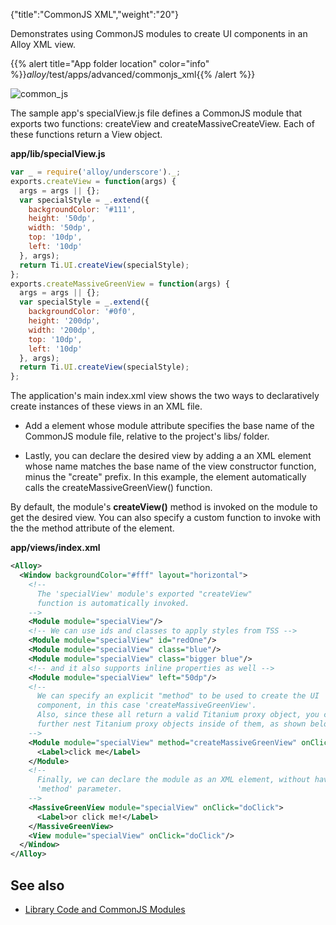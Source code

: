{"title":"CommonJS XML","weight":"20"}

Demonstrates using CommonJS modules to create UI components in an Alloy XML view.

{{% alert title="App folder location" color="info" %}}_alloy_/test/apps/advanced/commonjs\_xml{{% /alert %}}

![common_js](/Images/appc/download/attachments/41845648/common_js.png)

The sample app's specialView.js file defines a CommonJS module that exports two functions: createView and createMassiveCreateView. Each of these functions return a View object.

**app/lib/specialView.js**

```javascript
var _ = require('alloy/underscore')._;
exports.createView = function(args) {
  args = args || {};
  var specialStyle = _.extend({
    backgroundColor: '#111',
    height: '50dp',
    width: '50dp',
    top: '10dp',
    left: '10dp'
  }, args);
  return Ti.UI.createView(specialStyle);
};
exports.createMassiveGreenView = function(args) {
  args = args || {};
  var specialStyle = _.extend({
    backgroundColor: '#0f0',
    height: '200dp',
    width: '200dp',
    top: '10dp',
    left: '10dp'
  }, args);
  return Ti.UI.createView(specialStyle);
};
```

The application's main index.xml view shows the two ways to declaratively create instances of these views in an XML file.

* Add a <Module/> element whose module attribute specifies the base name of the CommonJS module file, relative to the project's libs/ folder.

* Lastly, you can declare the desired view by adding a an XML element whose name matches the base name of the view constructor function, minus the "create" prefix. In this example, the <MassiveGreenView/> element automatically calls the createMassiveGreenView() function.

By default, the module's **createView()** method is invoked on the module to get the desired view. You can also specify a custom function to invoke with the the method attribute of the <Module/> element.

**app/views/index.xml**

```xml
<Alloy>
  <Window backgroundColor="#fff" layout="horizontal">
    <!--
      The 'specialView' module's exported "createView"
      function is automatically invoked.
    -->
    <Module module="specialView"/>
    <!-- We can use ids and classes to apply styles from TSS -->
    <Module module="specialView" id="redOne"/>
    <Module module="specialView" class="blue"/>
    <Module module="specialView" class="bigger blue"/>
    <!-- and it also supports inline properties as well -->
    <Module module="specialView" left="50dp"/>
    <!--
      We can specify an explicit "method" to be used to create the UI
      component, in this case 'createMassiveGreenView'.
      Also, since these all return a valid Titanium proxy object, you can
      further nest Titanium proxy objects inside of them, as shown below.
    -->
    <Module module="specialView" method="createMassiveGreenView" onClick="doClick">
      <Label>click me</Label>
    </Module>
    <!--
      Finally, we can declare the module as an XML element, without having to specify the
      'method' parameter.
    -->
    <MassiveGreenView module="specialView" onClick="doClick">
      <Label>or click me!</Label>
    </MassiveGreenView>
    <View module="specialView" onClick="doClick"/>
  </Window>
</Alloy>
```

## See also

* [Library Code and CommonJS Modules](/docs/appc/Alloy_Framework/Alloy_Guide/Alloy_Controllers/#library-code-and-commonjs-modules)
